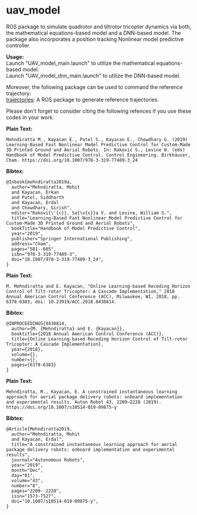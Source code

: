 # uav_model
ROS package to simulate quadrotor and tiltrotor tricopter dynamics via both, the mathematical equations-based model and a DNN-based model. The package also incorporates a position tracking Nonlinear model predictive controller.

**Usage:**  
Launch "UAV_model_main.launch" to utilize the mathematical equations-based model.  
Launch "UAV_model_dnn_main.launch" to utilize the DNN-based model.

Moreover, the following package can be used to command the reference trajectory:\
[trajectories](https://github.com/mohit004/trajectories): A ROS package to generate reference trajectories.

Please don't forget to consider citing the following refences if you use these codes in your work.

**Plain Text:**
```
Mehndiratta M., Kayacan E., Patel S., Kayacan E., Chowdhary G. (2019) Learning-Based Fast Nonlinear Model Predictive Control for Custom-Made 3D Printed Ground and Aerial Robots. In: Raković S., Levine W. (eds) Handbook of Model Predictive Control. Control Engineering. Birkhäuser, Cham. https://doi.org/10.1007/978-3-319-77489-3_24
```
**Bibtex:**
```
@Inbook{mehndiratta2019a,
  author="Mehndiratta, Mohit
  and Kayacan, Erkan
  and Patel, Siddharth
  and Kayacan, Erdal
  and Chowdhary, Girish",
  editor="Rakovi{\'{c}}, Sa{\v{s}}a V. and Levine, William S.",
  title="Learning-Based Fast Nonlinear Model Predictive Control for Custom-Made 3D Printed Ground and Aerial Robots",
  bookTitle="Handbook of Model Predictive Control",
  year="2019",
  publisher="Springer International Publishing",
  address="Cham",
  pages="581--605",
  isbn="978-3-319-77489-3",
  doi="10.1007/978-3-319-77489-3_24",
}
```
**Plain Text:**
```
M. Mehndiratta and E. Kayacan, "Online Learning-based Receding Horizon Control of Tilt-rotor Tricopter: A Cascade Implementation," 2018 Annual American Control Conference (ACC), Milwaukee, WI, 2018, pp. 6378-6383, doi: 10.23919/ACC.2018.8430814.
```
**Bibtex:**
```
@INPROCEEDINGS{8430814,
  author={M. {Mehndiratta} and E. {Kayacan}},
  booktitle={2018 Annual American Control Conference (ACC)}, 
  title={Online Learning-based Receding Horizon Control of Tilt-rotor Tricopter: A Cascade Implementation}, 
  year={2018},
  volume={},
  number={},
  pages={6378-6383}
}
```
**Plain Text:**
```
Mehndiratta, M., Kayacan, E. A constrained instantaneous learning approach for aerial package delivery robots: onboard implementation and experimental results. Auton Robot 43, 2209–2228 (2019). https://doi.org/10.1007/s10514-019-09875-y
```
**Bibtex:**
```
@Article{Mehndiratta2019,
  author="Mehndiratta, Mohit
  and Kayacan, Erdal",
  title="A constrained instantaneous learning approach for aerial package delivery robots: onboard implementation and experimental results",
  journal="Autonomous Robots",
  year="2019",
  month="Dec",
  day="01",
  volume="43",
  number="8",
  pages="2209--2228",
  issn="1573-7527",
  doi="10.1007/s10514-019-09875-y",
}
```


